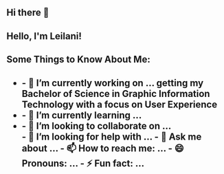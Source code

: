## Hi there 👋

<!DOCTYPE html>
<html lang="eng">

<head>
    <meta charset="utf-8">
    <title>Hello, I'm Leilani!</title>
    <meta name="description" content="**ljaureg/ljaureg** is a ✨ _special_ ✨ repository because its `README.md` (this file) appears on your GitHub profile.">
    <meta name="author" content="Leilani Jauregui">
</head>

<section>
    <h1>Hello, I'm Leilani!</h1>
</section>   

<section>
<h2>Some Things to Know About Me:<h2>
<ul>
<li>- 🔭 I’m currently working on ... getting my Bachelor of Science in Graphic Information Technology with a focus on User Experience</li>
<li>- 🌱 I’m currently learning ...</li>
<li>- 👯 I’m looking to collaborate on ...</li>
- 🤔 I’m looking for help with ...
- 💬 Ask me about ...
- 📫 How to reach me: ...
- 😄 Pronouns: ...
- ⚡ Fun fact: ...
</ul>
</section>

